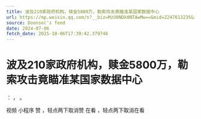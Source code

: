 ```yaml
---
title: 波及210家政府机构，赎金5800万，勒索攻击竟瞄准某国家数据中心
url: https://mp.weixin.qq.com/s?__biz=MzU0NDk0NTAwMw==&mid=2247613235&idx=2&sn=5a8243654c146111a02da171995dcb37
source: Doonsec's feed
date: 2024-07-06
fetch_date: 2025-10-06T17:39:42.379746
---
```


# 波及210家政府机构，赎金5800万，勒索攻击竟瞄准某国家数据中心

：
，
。

视频
小程序
赞
，轻点两下取消赞
在看
，轻点两下取消在看